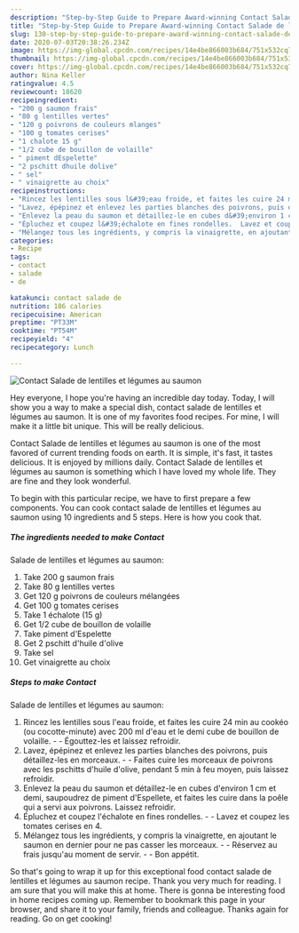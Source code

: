```yaml
---
description: "Step-by-Step Guide to Prepare Award-winning Contact Salade de lentilles et légumes au saumon"
title: "Step-by-Step Guide to Prepare Award-winning Contact Salade de lentilles et légumes au saumon"
slug: 130-step-by-step-guide-to-prepare-award-winning-contact-salade-de-lentilles-et-legumes-au-saumon
date: 2020-07-03T20:38:26.234Z
image: https://img-global.cpcdn.com/recipes/14e4be866003b684/751x532cq70/contact-salade-de-lentilles-et-legumes-au-saumon-photo-principale-de-la-recette.jpg
thumbnail: https://img-global.cpcdn.com/recipes/14e4be866003b684/751x532cq70/contact-salade-de-lentilles-et-legumes-au-saumon-photo-principale-de-la-recette.jpg
cover: https://img-global.cpcdn.com/recipes/14e4be866003b684/751x532cq70/contact-salade-de-lentilles-et-legumes-au-saumon-photo-principale-de-la-recette.jpg
author: Nina Keller
ratingvalue: 4.5
reviewcount: 18620
recipeingredient:
- "200 g saumon frais"
- "80 g lentilles vertes"
- "120 g poivrons de couleurs mlanges"
- "100 g tomates cerises"
- "1 chalote 15 g"
- "1/2 cube de bouillon de volaille"
- " piment dEspelette"
- "2 pschitt dhuile dolive"
- " sel"
- " vinaigrette au choix"
recipeinstructions:
- "Rincez les lentilles sous l&#39;eau froide, et faites les cuire 24 min au cookéo (ou cocotte-minute) avec 200 ml d&#39;eau et le demi cube de bouillon de volaille.  Égouttez-les et laissez refroidir."
- "Lavez, épépinez et enlevez les parties blanches des poivrons, puis détaillez-les en morceaux.  Faites cuire les morceaux de poivrons avec les pschitts d&#39;huile d&#39;olive, pendant 5 min à feu moyen, puis laissez refroidir."
- "Enlevez la peau du saumon et détaillez-le en cubes d&#39;environ 1 cm et demi, saupoudrez de piment d&#39;Espellete, et faites les cuire dans la poêle qui a servi aux poivrons. Laissez refroidir."
- "Épluchez et coupez l&#39;échalote en fines rondelles.  Lavez et coupez les tomates cerises en 4."
- "Mélangez tous les ingrédients, y compris la vinaigrette, en ajoutant le saumon en dernier pour ne pas casser les morceaux.  Réservez au frais jusqu&#39;au moment de servir.  Bon appétit."
categories:
- Recipe
tags:
- contact
- salade
- de

katakunci: contact salade de 
nutrition: 186 calories
recipecuisine: American
preptime: "PT33M"
cooktime: "PT54M"
recipeyield: "4"
recipecategory: Lunch

---
```



![Contact
Salade de lentilles et légumes au saumon](https://img-global.cpcdn.com/recipes/14e4be866003b684/751x532cq70/contact-salade-de-lentilles-et-legumes-au-saumon-photo-principale-de-la-recette.jpg)

Hey everyone, I hope you're having an incredible day today. Today, I will show you a way to make a special dish, contact
salade de lentilles et légumes au saumon. It is one of my favorites food recipes. For mine, I will make it a little bit unique. This will be really delicious.



Contact
Salade de lentilles et légumes au saumon is one of the most favored of current trending foods on earth. It is simple, it's fast, it tastes delicious. It is enjoyed by millions daily. Contact
Salade de lentilles et légumes au saumon is something which I have loved my whole life. They are fine and they look wonderful.


To begin with this particular recipe, we have to first prepare a few components. You can cook contact
salade de lentilles et légumes au saumon using 10 ingredients and 5 steps. Here is how you cook that.

<!--inarticleads1-->

##### The ingredients needed to make Contact
Salade de lentilles et légumes au saumon:

1. Take 200 g saumon frais
1. Take 80 g lentilles vertes
1. Get 120 g poivrons de couleurs mélangées
1. Get 100 g tomates cerises
1. Take 1 échalote (15 g)
1. Get 1/2 cube de bouillon de volaille
1. Take  piment d&#39;Espelette
1. Get 2 pschitt d&#39;huile d&#39;olive
1. Take  sel
1. Get  vinaigrette au choix




<!--inarticleads2-->

##### Steps to make Contact
Salade de lentilles et légumes au saumon:

1. Rincez les lentilles sous l&#39;eau froide, et faites les cuire 24 min au cookéo (ou cocotte-minute) avec 200 ml d&#39;eau et le demi cube de bouillon de volaille. -  - Égouttez-les et laissez refroidir.
1. Lavez, épépinez et enlevez les parties blanches des poivrons, puis détaillez-les en morceaux. -  - Faites cuire les morceaux de poivrons avec les pschitts d&#39;huile d&#39;olive, pendant 5 min à feu moyen, puis laissez refroidir.
1. Enlevez la peau du saumon et détaillez-le en cubes d&#39;environ 1 cm et demi, saupoudrez de piment d&#39;Espellete, et faites les cuire dans la poêle qui a servi aux poivrons. Laissez refroidir.
1. Épluchez et coupez l&#39;échalote en fines rondelles. -  - Lavez et coupez les tomates cerises en 4.
1. Mélangez tous les ingrédients, y compris la vinaigrette, en ajoutant le saumon en dernier pour ne pas casser les morceaux. -  - Réservez au frais jusqu&#39;au moment de servir. -  - Bon appétit.




So that's going to wrap it up for this exceptional food contact
salade de lentilles et légumes au saumon recipe. Thank you very much for reading. I am sure that you will make this at home. There is gonna be interesting food in home recipes coming up. Remember to bookmark this page in your browser, and share it to your family, friends and colleague. Thanks again for reading. Go on get cooking!
